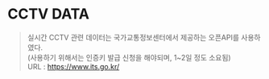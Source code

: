 # CCTV DATA

> 실시간 CCTV 관련 데이터는 국가교통정보센터에서 제공하는 오픈API를 사용하였다. <br/>
> (사용하기 위해서는 인증키 발급 신청을 해야되며, 1~2일 정도 소요됨) <br/>
> URL : https://www.its.go.kr/
